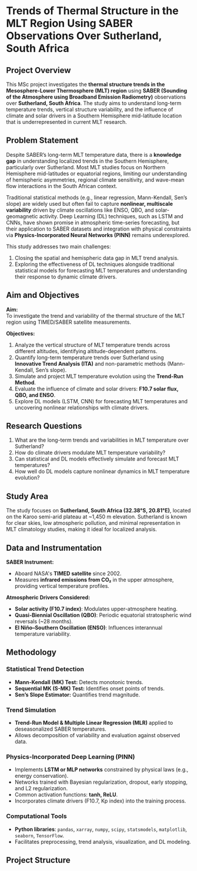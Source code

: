 # Trends of Thermal Structure in the MLT Region Using SABER Observations Over Sutherland, South Africa

## Project Overview

This MSc project investigates the **thermal structure trends in the Mesosphere-Lower Thermosphere (MLT) region** using **SABER (Sounding of the Atmosphere using Broadband Emission Radiometry)** observations over **Sutherland, South Africa**. The study aims to understand long-term temperature trends, vertical structure variability, and the influence of climate and solar drivers in a Southern Hemisphere mid-latitude location that is underrepresented in current MLT research.

## Problem Statement

Despite SABER’s long-term MLT temperature data, there is a **knowledge gap** in understanding localized trends in the Southern Hemisphere, particularly over Sutherland. Most MLT studies focus on Northern Hemisphere mid-latitudes or equatorial regions, limiting our understanding of hemispheric asymmetries, regional climate sensitivity, and wave-mean flow interactions in the South African context.

Traditional statistical methods (e.g., linear regression, Mann-Kendall, Sen’s slope) are widely used but often fail to capture **nonlinear, multiscale variability** driven by climate oscillations like ENSO, QBO, and solar-geomagnetic activity. Deep Learning (DL) techniques, such as LSTM and CNNs, have shown promise in atmospheric time-series forecasting, but their application to SABER datasets and integration with physical constraints via **Physics-Incorporated Neural Networks (PINN)** remains underexplored.

This study addresses two main challenges:  
1. Closing the spatial and hemispheric data gap in MLT trend analysis.  
2. Exploring the effectiveness of DL techniques alongside traditional statistical models for forecasting MLT temperatures and understanding their response to dynamic climate drivers.

## Aim and Objectives

**Aim:**  
To investigate the trend and variability of the thermal structure of the MLT region using TIMED/SABER satellite measurements.

**Objectives:**  
1. Analyze the vertical structure of MLT temperature trends across different altitudes, identifying altitude-dependent patterns.  
2. Quantify long-term temperature trends over Sutherland using **Innovative Trend Analysis (ITA)** and non-parametric methods (Mann-Kendall, Sen’s slope).  
3. Simulate and project MLT temperature evolution using the **Trend-Run Method**.  
4. Evaluate the influence of climate and solar drivers: **F10.7 solar flux, QBO, and ENSO**.  
5. Explore DL models (LSTM, CNN) for forecasting MLT temperatures and uncovering nonlinear relationships with climate drivers.

## Research Questions

1. What are the long-term trends and variabilities in MLT temperature over Sutherland?  
2. How do climate drivers modulate MLT temperature variability?  
3. Can statistical and DL models effectively simulate and forecast MLT temperatures?  
4. How well do DL models capture nonlinear dynamics in MLT temperature evolution?

## Study Area

The study focuses on **Sutherland, South Africa (32.38°S, 20.81°E)**, located on the Karoo semi-arid plateau at ~1,450 m elevation. Sutherland is known for clear skies, low atmospheric pollution, and minimal representation in MLT climatology studies, making it ideal for localized analysis.

## Data and Instrumentation

**SABER Instrument:**  
- Aboard NASA's **TIMED satellite** since 2002.  
- Measures **infrared emissions from CO₂** in the upper atmosphere, providing vertical temperature profiles.  

**Atmospheric Drivers Considered:**  
- **Solar activity (F10.7 index)**: Modulates upper-atmosphere heating.  
- **Quasi-Biennial Oscillation (QBO)**: Periodic equatorial stratospheric wind reversals (~28 months).  
- **El Niño–Southern Oscillation (ENSO)**: Influences interannual temperature variability.  

## Methodology

### Statistical Trend Detection
- **Mann-Kendall (MK) Test:** Detects monotonic trends.  
- **Sequential MK (S-MK) Test:** Identifies onset points of trends.  
- **Sen’s Slope Estimator:** Quantifies trend magnitude.  

### Trend Simulation
- **Trend-Run Model & Multiple Linear Regression (MLR)** applied to deseasonalized SABER temperatures.  
- Allows decomposition of variability and evaluation against observed data.

### Physics-Incorporated Deep Learning (PINN)
- Implements **LSTM or MLP networks** constrained by physical laws (e.g., energy conservation).  
- Networks trained with Bayesian regularization, dropout, early stopping, and L2 regularization.  
- Common activation functions: **tanh, ReLU**.  
- Incorporates climate drivers (F10.7, Kp index) into the training process.

### Computational Tools
- **Python libraries**: `pandas`, `xarray`, `numpy`, `scipy`, `statsmodels`, `matplotlib`, `seaborn`, `TensorFlow`.  
- Facilitates preprocessing, trend analysis, visualization, and DL modeling.

## Project Structure

